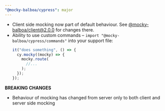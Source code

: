 ```yaml
---
"@mocky-balboa/cypress": major
---
```


- Client side mocking now part of default behaviour. See [@mocky-balboa/client@2.0.0](https://github.com/mocky-balboa/mocky-balboa/tree/%40mocky-balboa/client%402.0.0) for changes there.
- Ability to use custom commands – `import "@mocky-balboa/cypress/commands"` into your support file:
   ```typescript
   it("does something", () => {
     cy.mocky((mocky) => {
       mocky.route(
         //...
       );
     });
   });
   ```

**BREAKING CHANGES**

- Behaviour of mocking has changed from server only to both client and server side mocking
